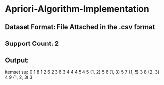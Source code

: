 # Apriori-Algorithm-Implementation

## Dataset Format: File Attached in the .csv format

## Support Count: 2

## Output: 	
  itemset    	sup
0	  1	          8
1	  2	          6
2	  3	          6
3	  4    	      4
4	  5	          4
5	  {1, 2}	    5
6	  {1, 3}	    5
7	  {1, 5}	    3
8	  {2, 3}	    4
9	  {1, 2, 3}	  3
